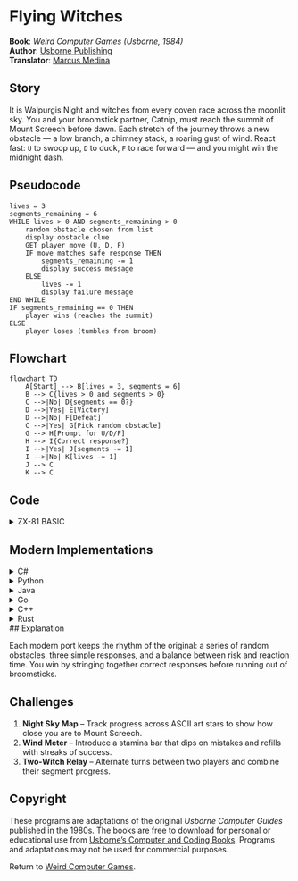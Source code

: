 # Flying Witches

**Book**: _Weird Computer Games (Usborne, 1984)_  
**Author**: [Usborne Publishing](https://usborne.com/row/books/computer-and-coding-books)  
**Translator**: [Marcus Medina](http://marcusmedina.pro)

## Story

It is Walpurgis Night and witches from every coven race across the moonlit sky. You and your broomstick partner, Catnip, must reach the summit of Mount Screech before dawn. Each stretch of the journey throws a new obstacle — a low branch, a chimney stack, a roaring gust of wind. React fast: `U` to swoop up, `D` to duck, `F` to race forward — and you might win the midnight dash.

## Pseudocode

```plaintext
lives = 3
segments_remaining = 6
WHILE lives > 0 AND segments_remaining > 0
    random obstacle chosen from list
    display obstacle clue
    GET player move (U, D, F)
    IF move matches safe response THEN
        segments_remaining -= 1
        display success message
    ELSE
        lives -= 1
        display failure message
END WHILE
IF segments_remaining == 0 THEN
    player wins (reaches the summit)
ELSE
    player loses (tumbles from broom)
```

## Flowchart

```mermaid
flowchart TD
    A[Start] --> B[lives = 3, segments = 6]
    B --> C{lives > 0 and segments > 0}
    C -->|No| D{segments == 0?}
    D -->|Yes| E[Victory]
    D -->|No| F[Defeat]
    C -->|Yes| G[Pick random obstacle]
    G --> H[Prompt for U/D/F]
    H --> I{Correct response?}
    I -->|Yes| J[segments -= 1]
    I -->|No| K[lives -= 1]
    J --> C
    K --> C
```

## Code

<details>
<summary>ZX-81 BASIC</summary>

```basic
10 GOSUB 700:GOSUB 620
20 LET NW=4:LET M=0:LET FM=50
30 GOSUB 530:LET H=NH
40 GOSUB 550
50 LET EF=0:LET FF=0:LET HH=H
60 FOR I=1 TO 4:LET G(I)=0:NEXT I
70 FOR I=1 TO 4:LET A$=PS(I)+" ":LET X=I
80 LET Y=I+1:GOSUB 610:NEXT I
90 GOSUB 490:GOSUB 430
100 IF M=FM THEN GOTO 250
110 IF EF=1 THEN GOTO 230
120 IF INKEY$<>"" THEN GOTO 90
130 LET HH=H-1:GOSUB 510
140 GOSUB 490:GOSUB 430
150 LET H=HH
160 IF H>0 THEN GOTO 130
170 IF P=I THEN GOSUB 320
180 GOSUB 530
190 GOSUB 550
200 LET HH=H+1:GOSUB 510:GOSUB 490
210 LET H=HH:IF H<N THEN GOTO 90
220 GOSUB 430:GOTO 200
230 LET A$="WELL DONE! SUPERWITCH IS PLEASED WITH YOU"
240 LET A$="OUT OF BROOMSTICKS!":GOTO 260
250 LET A$="TOO LATE!"
260 LET X=1:LET Y=15:GOSUB 610
270 STOP
280 LET A$="W":LET X=P:GOSUB 610
290 FOR T=1 TO 1000:NEXT T
300 LET NW=NW-1:IF NW=0 THEN LET FF=1
310 RETURN
320 IF W=1 THEN GOSUB 280:RETURN
330 LET G(R)=G(R)+1
340 LET A$=STR$(G(R)):LET X=1:Y=R:GOSUB 610
350 LET Y=19:GOSUB 430
360 LET F=0
380 FOR I=1 TO 4
390 IF G(I)>=N(I) THEN LET F=F+1
400 NEXT I
410 IF F=4 THEN LET EF=1
420 RETURN
430 LET GD=GD+1:IF GD>6 THEN LET GD=1
440 LET A$=G$(GD):LET X=1:LET Y=15:GOSUB 610
450 LET A$=" ":LET X=P:LET Y=14:GOSUB 610
460 LET P=P+1:IF P>20 THEN GOSUB 550
470 LET P=P:LET A$=CS:GOSUB 610
480 RETURN
490 LET A$=" ":LET X=16:LET Y=14-HH:GOSUB 610:RETURN
510 LET A$="*":LET X=16:LET Y=14-H:GOSUB 610:RETURN
530 LET NH=INT(RND(1)*5)+3:RETURN
550 LET R=INT(RND(1)*4)+1
560 LET W=0:IF RND(1)>0.8 THEN LET W=1
570 LET CS=LEFT$(PS(R),1):LET P=1
580 LET M=M+1
590 IF M=FM THEN LET CS="CAULDRON"
600 RETURN
610 PRINT TAB(X,Y);A$:RETURN
620 CLS:PRINT:PRINT "THE POTION MUST HAVE":PRINT
640 FOR I=1 TO 4
650 LET N=INT(RND(1)*3)+2:LET N(I)=N
660 PRINT:PRINT;N;" ";PS(I)
670 NEXT I:PRINT:PRINT "PRESS RETURN TO PLAY"
690 INPUT X$:CLS:RETURN
700 DIM PS(4):DIM N(4):DIM G(4)
710 DIM G$(5)
720 FOR I=1 TO 4:READ PS(I):NEXT I
730 DATA "TOES OF NEWTS","EYES OF LIZARDS","ROOTS OF IVY","BRAINS OF BATS"
740 LET H$="====================="
750 FOR I=1 TO 5:LET G$(I)=MID$(H$,I,20)
760 NEXT I:LET GD=1
770 RETURN
```

</details>

## Modern Implementations

<details>
<summary>C#</summary>

```csharp
using System;
using System.Collections.Generic;

namespace WeirdComputerGames;

public static class FlyingWitches
{
    private static readonly (string Prompt, char SafeMove)[] Obstacles =
    {
        ("Low branch ahead!", 'U'),
        ("Chimney stack incoming!", 'D'),
        ("Storm gust!", 'F')
    };

    public static void Main()
    {
        var random = new Random();
        int lives = 3;
        int segmentsRemaining = 6;

        while (lives > 0 && segmentsRemaining > 0)
        {
            var obstacle = Obstacles[random.Next(Obstacles.Length)];
            Console.WriteLine($"\nLives: {lives} | Segments left: {segmentsRemaining}");
            Console.WriteLine(obstacle.Prompt);
            Console.Write("React (U=up, D=down, F=forward): ");

            string? input = Console.ReadLine()?.Trim().ToUpperInvariant();
            if (string.IsNullOrEmpty(input))
                continue;

            if (input[0] == obstacle.SafeMove)
            {
                segmentsRemaining--;
                Console.WriteLine("Graceful manoeuvre! You glide onward.");
            }
            else
            {
                lives--;
                Console.WriteLine("Ouch! Catnip yowls as you clip the obstacle.");
            }
        }

        Console.WriteLine(lives > 0
            ? "You swoop onto Mount Screech just before dawn!"
            : "You tumble from your broom and spend the night untangling robes...");
    }
}
```

</details>
<details>
<summary>Python</summary>

```python
import random

OBSTACLES = [
    ("Low branch ahead!", "U"),
    ("Chimney stack incoming!", "D"),
    ("Storm gust!", "F"),
]


def fly() -> None:
    lives = 3
    segments = 6

    while lives > 0 and segments > 0:
        prompt, safe = random.choice(OBSTACLES)
        print(f"\nLives: {lives} | Segments left: {segments}")
        print(prompt)
        move = input("React (U/D/F): ").strip().upper()

        if move == safe:
            segments -= 1
            print("Elegant swoop! You dash forward.")
        else:
            lives -= 1
            print("Catnip screeches as you wobble!")

    if segments == 0:
        print("You touch down on Mount Screech in triumph!")
    else:
        print("You spiral out of control. Maybe next Walpurgis Night...")


if __name__ == "__main__":
    fly()
```

</details>
<details>
<summary>Java</summary>

```java
import java.util.List;
import java.util.Random;
import java.util.Scanner;

public class FlyingWitches {
    private record Obstacle(String prompt, char safeMove) {}

    private static final List<Obstacle> OBSTACLES = List.of(
        new Obstacle("Low branch ahead!", 'U'),
        new Obstacle("Chimney stack incoming!", 'D'),
        new Obstacle("Storm gust!", 'F')
    );

    public static void main(String[] args) {
        Scanner scanner = new Scanner(System.in);
        Random random = new Random();
        int lives = 3;
        int segments = 6;

        while (lives > 0 && segments > 0) {
            Obstacle obstacle = OBSTACLES.get(random.nextInt(OBSTACLES.size()));
            System.out.printf("%nLives: %d | Segments left: %d%n", lives, segments);
            System.out.println(obstacle.prompt());
            System.out.print("React (U/D/F): ");
            String input = scanner.nextLine().trim().toUpperCase();

            if (!input.isEmpty() && input.charAt(0) == obstacle.safeMove()) {
                segments--;
                System.out.println("Graceful flight! You streak ahead.");
            } else {
                lives--;
                System.out.println("You wobble and lose a broomstick!");
            }
        }

        if (segments == 0) {
            System.out.println("You land on Mount Screech amid cheers!");
        } else {
            System.out.println("You tumble from your broom and Catnip is unimpressed...");
        }
    }
}
```

</details>
<details>
<summary>Go</summary>

```go
package main

import (
    "bufio"
    "fmt"
    "math/rand"
    "os"
    "strings"
    "time"
)

type obstacle struct {
    prompt  string
    safe    string
}

var obstacles = []obstacle{
    {"Low branch ahead!", "U"},
    {"Chimney stack incoming!", "D"},
    {"Storm gust!", "F"},
}

func main() {
    rand.Seed(time.Now().UnixNano())
    reader := bufio.NewReader(os.Stdin)
    lives := 3
    segments := 6

    for lives > 0 && segments > 0 {
        ob := obstacles[rand.Intn(len(obstacles))]
        fmt.Printf("\nLives: %d | Segments left: %d\n", lives, segments)
        fmt.Println(ob.prompt)
        fmt.Print("React (U/D/F): ")
        line, _ := reader.ReadString('\n')
        move := strings.ToUpper(strings.TrimSpace(line))

        if move == ob.safe {
            segments--
            fmt.Println("Catnip purrs — perfect manoeuvre!")
        } else {
            lives--
            fmt.Println("You wobble and lose a broomstick!")
        }
    }

    if segments == 0 {
        fmt.Println("You swoop onto Mount Screech victorious!")
    } else {
        fmt.Println("You tumble from the sky. Better luck next Walpurgis Night.")
    }
}
```

</details>
<details>
<summary>C++</summary>

```cpp
#include <iostream>
#include <random>
#include <string>
#include <vector>

struct Obstacle { std::string prompt; char safe; };

int main() {
    std::mt19937 rng(std::random_device{}());
    std::vector<Obstacle> obstacles = {
        {"Low branch ahead!", 'U'},
        {"Chimney stack incoming!", 'D'},
        {"Storm gust!", 'F'}
    };

    int lives = 3;
    int segments = 6;

    while (lives > 0 && segments > 0) {
        const auto& ob = obstacles[rng() % obstacles.size()];
        std::cout << "\nLives: " << lives << " | Segments left: " << segments << '\n'
                  << ob.prompt << '\n'
                  << "React (U/D/F): ";
        std::string input;
        std::getline(std::cin, input);
        if (!input.empty() && std::toupper(input[0]) == ob.safe) {
            --segments;
            std::cout << "Graceful swoop!\n";
        } else {
            --lives;
            std::cout << "Catnip shrieks as you wobble!\n";
        }
    }

    if (segments == 0)
        std::cout << "You reach Mount Screech triumphant!\n";
    else
        std::cout << "You tumble from your broom. Maybe next time...\n";
}
```

</details>
<details>
<summary>Rust</summary>

```rust
use rand::seq::SliceRandom;
use rand::thread_rng;
use std::io::{self, Write};

struct Obstacle {
    prompt: &'static str,
    safe: char,
}

fn main() {
    let obstacles = [
        Obstacle { prompt: "Low branch ahead!", safe: 'U' },
        Obstacle { prompt: "Chimney stack incoming!", safe: 'D' },
        Obstacle { prompt: "Storm gust!", safe: 'F' },
    ];

    let mut rng = thread_rng();
    let mut lives = 3;
    let mut segments = 6;
    let mut input = String::new();

    while lives > 0 && segments > 0 {
        let obstacle = obstacles.choose(&mut rng).unwrap();
        println!("\nLives: {lives} | Segments left: {segments}");
        println!("{}", obstacle.prompt);
        print!("React (U/D/F): ");
        io::stdout().flush().unwrap();
        input.clear();
        io::stdin().read_line(&mut input).unwrap();
        let ch = input.trim().to_uppercase().chars().next();

        if ch == Some(obstacle.safe) {
            segments -= 1;
            println!("Elegant manoeuvre! You glide ahead.");
        } else {
            lives -= 1;
            println!("Catnip screeches as you wobble!");
        }
    }

    if segments == 0 {
        println!("You land on Mount Screech to great acclaim!");
    } else {
        println!("You tumble from the broom. Better luck next Walpurgis Night.");
    }
}
```

</details>
## Explanation

Each modern port keeps the rhythm of the original: a series of random obstacles, three simple responses, and a balance between risk and reaction time. You win by stringing together correct responses before running out of broomsticks.

## Challenges

1. **Night Sky Map** – Track progress across ASCII art stars to show how close you are to Mount Screech.
2. **Wind Meter** – Introduce a stamina bar that dips on mistakes and refills with streaks of success.
3. **Two-Witch Relay** – Alternate turns between two players and combine their segment progress.

## Copyright

These programs are adaptations of the original _Usborne Computer Guides_ published in the 1980s. The books are free to download for personal or educational use from [Usborne’s Computer and Coding Books](https://usborne.com/row/books/computer-and-coding-books). Programs and adaptations may not be used for commercial purposes.

Return to [Weird Computer Games](./readme.md).
